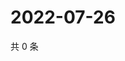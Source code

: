 # 2022-07-26

共 0 条

<!-- BEGIN WEIBO -->
<!-- 最后更新时间 Tue Jul 26 2022 04:16:42 GMT+0800 (China Standard Time) -->

<!-- END WEIBO -->
